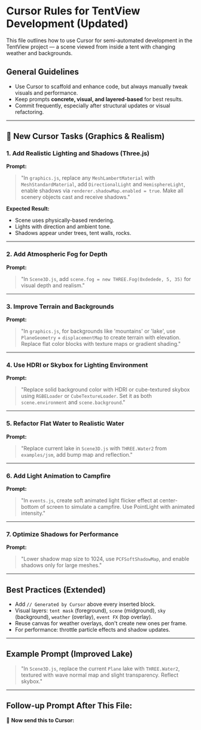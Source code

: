 # Cursor Rules for TentView Development (Updated)

This file outlines how to use Cursor for semi-automated development in the TentView project — a scene viewed from inside a tent with changing weather and backgrounds.

## General Guidelines
- Use Cursor to scaffold and enhance code, but always manually tweak visuals and performance.
- Keep prompts **concrete, visual, and layered-based** for best results.
- Commit frequently, especially after structural updates or visual refactoring.

---

## 🔧 New Cursor Tasks (Graphics & Realism)

### 1. Add Realistic Lighting and Shadows (Three.js)
**Prompt:**
> "In `graphics.js`, replace any `MeshLambertMaterial` with `MeshStandardMaterial`, add `DirectionalLight` and `HemisphereLight`, enable shadows via `renderer.shadowMap.enabled = true`. Make all scenery objects cast and receive shadows."

**Expected Result:**
- Scene uses physically-based rendering.
- Lights with direction and ambient tone.
- Shadows appear under trees, tent walls, rocks.

---

### 2. Add Atmospheric Fog for Depth
**Prompt:**
> "In `Scene3D.js`, add `scene.fog = new THREE.Fog(0xdedede, 5, 35)` for visual depth and realism."

---

### 3. Improve Terrain and Backgrounds
**Prompt:**
> "In `graphics.js`, for backgrounds like 'mountains' or 'lake', use `PlaneGeometry` + `displacementMap` to create terrain with elevation. Replace flat color blocks with texture maps or gradient shading."

---

### 4. Use HDRI or Skybox for Lighting Environment
**Prompt:**
> "Replace solid background color with HDRI or cube-textured skybox using `RGBELoader` or `CubeTextureLoader`. Set it as both `scene.environment` and `scene.background`."

---

### 5. Refactor Flat Water to Realistic Water
**Prompt:**
> "Replace current lake in `Scene3D.js` with `THREE.Water2` from `examples/jsm`, add bump map and reflection."

---

### 6. Add Light Animation to Campfire
**Prompt:**
> "In `events.js`, create soft animated light flicker effect at center-bottom of screen to simulate a campfire. Use PointLight with animated intensity."

---

### 7. Optimize Shadows for Performance
**Prompt:**
> "Lower shadow map size to 1024, use `PCFSoftShadowMap`, and enable shadows only for large meshes."

---

## Best Practices (Extended)
- Add `// Generated by Cursor` above every inserted block.
- Visual layers: `tent mask` (foreground), `scene` (midground), `sky` (background), `weather` (overlay), `event FX` (top overlay).
- Reuse canvas for weather overlays, don't create new ones per frame.
- For performance: throttle particle effects and shadow updates.

---

## Example Prompt (Improved Lake)
> "In `Scene3D.js`, replace the current `Plane` lake with `THREE.Water2`, textured with wave normal map and slight transparency. Reflect skybox."

---

## Follow-up Prompt After This File:
📌 **Now send this to Cursor:**
